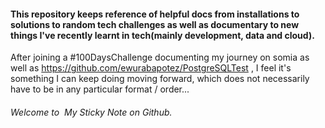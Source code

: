 #### This repository keeps reference of helpful docs from installations to solutions to random tech challenges as well as documentary to new things I've recently learnt in tech(mainly development, data and cloud).

After joining a #100DaysChallenge documenting my journey on somia as well as https://github.com/ewurabapotez/PostgreSQLTest , I feel it's something I can keep doing moving forward, which does not necessarily have to be in any particular format / order...

###### Welcome to &nbsp;My Sticky Note on Github.
